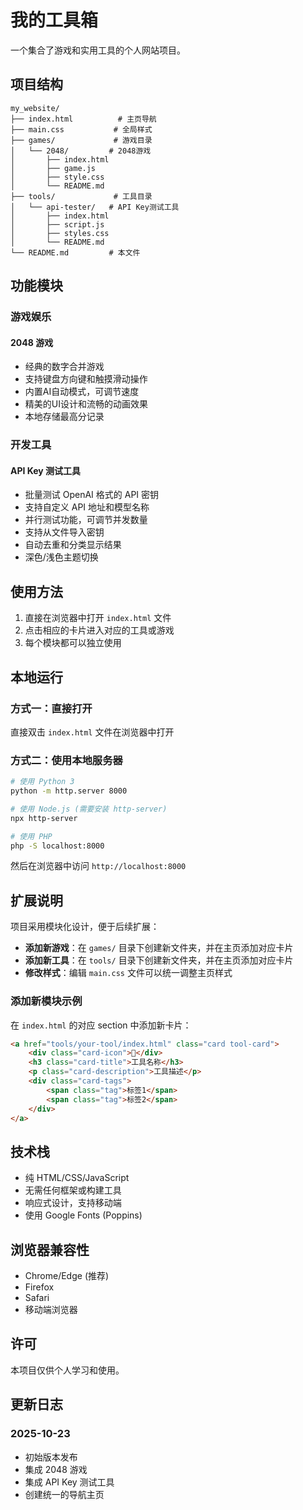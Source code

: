# 我的工具箱

一个集合了游戏和实用工具的个人网站项目。

## 项目结构

```
my_website/
├── index.html          # 主页导航
├── main.css           # 全局样式
├── games/             # 游戏目录
│   └── 2048/         # 2048游戏
│       ├── index.html
│       ├── game.js
│       ├── style.css
│       └── README.md
├── tools/             # 工具目录
│   └── api-tester/   # API Key测试工具
│       ├── index.html
│       ├── script.js
│       ├── styles.css
│       └── README.md
└── README.md         # 本文件
```

## 功能模块

### 游戏娱乐

#### 2048 游戏
- 经典的数字合并游戏
- 支持键盘方向键和触摸滑动操作
- 内置AI自动模式，可调节速度
- 精美的UI设计和流畅的动画效果
- 本地存储最高分记录

### 开发工具

#### API Key 测试工具
- 批量测试 OpenAI 格式的 API 密钥
- 支持自定义 API 地址和模型名称
- 并行测试功能，可调节并发数量
- 支持从文件导入密钥
- 自动去重和分类显示结果
- 深色/浅色主题切换

## 使用方法

1. 直接在浏览器中打开 `index.html` 文件
2. 点击相应的卡片进入对应的工具或游戏
3. 每个模块都可以独立使用

## 本地运行

### 方式一：直接打开
直接双击 `index.html` 文件在浏览器中打开

### 方式二：使用本地服务器
```bash
# 使用 Python 3
python -m http.server 8000

# 使用 Node.js (需要安装 http-server)
npx http-server

# 使用 PHP
php -S localhost:8000
```

然后在浏览器中访问 `http://localhost:8000`

## 扩展说明

项目采用模块化设计，便于后续扩展：

- **添加新游戏**：在 `games/` 目录下创建新文件夹，并在主页添加对应卡片
- **添加新工具**：在 `tools/` 目录下创建新文件夹，并在主页添加对应卡片
- **修改样式**：编辑 `main.css` 文件可以统一调整主页样式

### 添加新模块示例

在 `index.html` 的对应 section 中添加新卡片：

```html
<a href="tools/your-tool/index.html" class="card tool-card">
    <div class="card-icon">🔧</div>
    <h3 class="card-title">工具名称</h3>
    <p class="card-description">工具描述</p>
    <div class="card-tags">
        <span class="tag">标签1</span>
        <span class="tag">标签2</span>
    </div>
</a>
```

## 技术栈

- 纯 HTML/CSS/JavaScript
- 无需任何框架或构建工具
- 响应式设计，支持移动端
- 使用 Google Fonts (Poppins)

## 浏览器兼容性

- Chrome/Edge (推荐)
- Firefox
- Safari
- 移动端浏览器

## 许可

本项目仅供个人学习和使用。

## 更新日志

### 2025-10-23
- 初始版本发布
- 集成 2048 游戏
- 集成 API Key 测试工具
- 创建统一的导航主页
